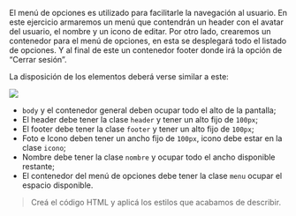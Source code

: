 El menú de opciones es utilizado para facilitarle la navegación al usuario. En este ejercicio armaremos un menú que contendrán un header con el avatar del usuario, el nombre y un icono de editar. Por otro lado, crearemos un contenedor para el menú de opciones, en esta se desplegará todo el listado de opciones. Y al final de este un contenedor footer donde irá la opción de “Cerrar sesión”.

La disposición de los elementos deberá verse similar a este:

![](https://i.ibb.co/y89xx8K/Screen-Shot-2020-08-28-at-17-40-59.png)

- `body` y el contenedor general deben ocupar todo el alto de la pantalla;
- El header debe tener la clase `header` y tener un alto fijo de `100px`;
- El footer debe tener la clase `footer` y tener un alto fijo de `100px`;
- Foto e Icono deben tener un ancho fijo de `100px`, icono debe estar en la clase `icono`;
- Nombre debe tener la clase `nombre` y ocupar todo el ancho disponible restante;
- El contenedor del menú de opciones debe tener la clase `menu` ocupar el espacio disponible.

> Creá el código HTML y aplicá los estilos que acabamos de describir.
